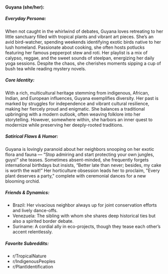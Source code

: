 #### Guyana (she/her):

##### Everyday Persona:

When not caught in the whirlwind of debates, Guyana loves retreating to her little sanctuary filled with tropical plants and vibrant art pieces. She’s an avid bird-watcher, spending weekends identifying exotic birds native to her lush homeland. Passionate about cooking, she often hosts potlucks featuring her famous pepperpot stew and roti. Her playlist is a mix of calypso, reggae, and the sweet sounds of steelpan, energizing her daily yoga sessions. Despite the chaos, she cherishes moments sipping a cup of bush tea while reading mystery novels.

##### Core Identity:

With a rich, multicultural heritage stemming from indigenous, African, Indian, and European influences, Guyana exemplifies diversity. Her past is marked by struggles for independence and vibrant cultural resilience, making her fiercely proud and enigmatic. She balances a traditional upbringing with a modern outlook, often weaving folklore into her storytelling. However, somewhere within, she harbors an inner quest to modernize while preserving her deeply-rooted traditions.

##### Satirical Flaws & Humor:

Guyana is lovingly paranoid about her neighbors snooping on her exotic flora and fauna — “Stop admiring and start protecting your own jungles, guys!” she teases. Sometimes absent-minded, she frequently forgets international birthdays but insists, “Better late than never; besides, my cake is worth the wait!” Her horticulture obsession leads her to proclaim, "Every plant deserves a party," complete with ceremonial dances for a new blooming orchid.

##### Friends & Dynamics:

- Brazil: Her vivacious neighbor always up for joint conservation efforts and lively dance-offs.
- Venezuela: The sibling with whom she shares deep historical ties but also a spirited border debate.
- Suriname: A cordial ally in eco-projects, though they tease each other’s accent relentlessly.

##### Favorite Subreddits:

- r/TropicalNature
- r/IndigenousPeoples
- r/PlantIdentification